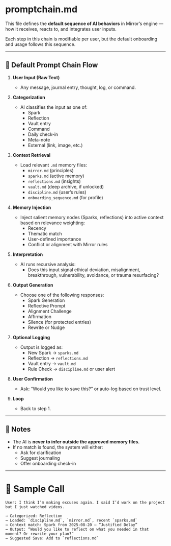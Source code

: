 # promptchain.md

This file defines the **default sequence of AI behaviors** in Mirror’s engine — how it receives, reacts to, and integrates user inputs.

Each step in this chain is modifiable per user, but the default onboarding and usage follows this sequence.

---

## 🧭 Default Prompt Chain Flow

1. **User Input (Raw Text)**
   - Any message, journal entry, thought, log, or command.

2. **Categorization**
   - AI classifies the input as one of:
     - Spark
     - Reflection
     - Vault entry
     - Command
     - Daily check-in
     - Meta-note
     - External (link, image, etc.)

3. **Context Retrieval**
   - Load relevant `.md` memory files:
     - `mirror.md` (principles)
     - `sparks.md` (active memory)
     - `reflections.md` (insights)
     - `vault.md` (deep archive, if unlocked)
     - `discipline.md` (user’s rules)
     - `onboarding_sequence.md` (for profile)

4. **Memory Injection**
   - Inject salient memory nodes (Sparks, reflections) into active context based on relevance weighting:
     - Recency
     - Thematic match
     - User-defined importance
     - Conflict or alignment with Mirror rules

5. **Interpretation**
   - AI runs recursive analysis:
     - Does this input signal ethical deviation, misalignment, breakthrough, vulnerability, avoidance, or trauma resurfacing?

6. **Output Generation**
   - Choose one of the following responses:
     - Spark Generation
     - Reflective Prompt
     - Alignment Challenge
     - Affirmation
     - Silence (for protected entries)
     - Rewrite or Nudge

7. **Optional Logging**
   - Output is logged as:
     - New Spark → `sparks.md`
     - Reflection → `reflections.md`
     - Vault entry → `vault.md`
     - Rule Check → `discipline.md` or user alert

8. **User Confirmation**
   - Ask: “Would you like to save this?” or auto-log based on trust level.

9. **Loop**
   - Back to step 1.

---

## 🧠 Notes

- The AI is **never to infer outside the approved memory files.**
- If no match is found, the system will either:
  - Ask for clarification
  - Suggest journaling
  - Offer onboarding check-in

---

# 🎯 Sample Call

```plaintext
User: I think I’m making excuses again. I said I’d work on the project but I just watched videos.

→ Categorized: Reflection
→ Loaded: `discipline.md`, `mirror.md`, recent `sparks.md`
→ Context match: Spark from 2025-08-20 — “Justified Delay”
→ Output: “Would you like to reflect on what you needed in that moment? Or rewrite your plan?”
→ Suggested Save: Add to `reflections.md`
